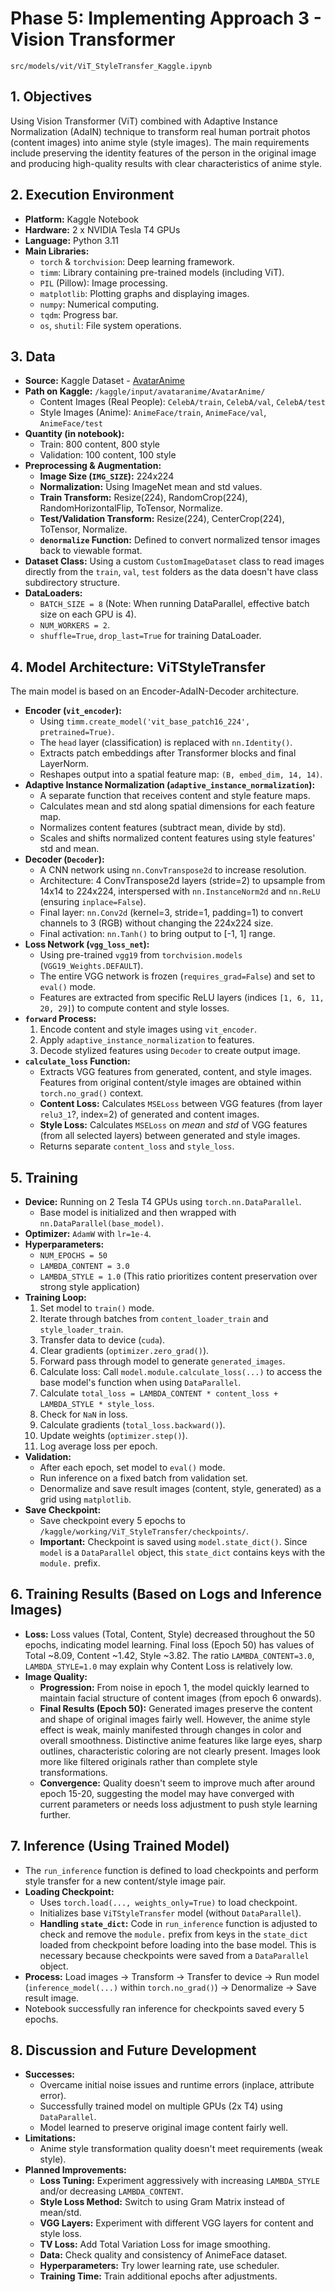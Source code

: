 # Phase 5: Implementing Approach 3 - Vision Transformer

`src/models/vit/ViT_StyleTransfer_Kaggle.ipynb` 

## 1. Objectives

Using Vision Transformer (ViT) combined with Adaptive Instance Normalization (AdaIN) technique to transform real human portrait photos (content images) into anime style (style images). The main requirements include preserving the identity features of the person in the original image and producing high-quality results with clear characteristics of anime style.

## 2. Execution Environment

* **Platform:** Kaggle Notebook
* **Hardware:** 2 x NVIDIA Tesla T4 GPUs
* **Language:** Python 3.11
* **Main Libraries:**
    * `torch` & `torchvision`: Deep learning framework.
    * `timm`: Library containing pre-trained models (including ViT).
    * `PIL` (Pillow): Image processing.
    * `matplotlib`: Plotting graphs and displaying images.
    * `numpy`: Numerical computing.
    * `tqdm`: Progress bar.
    * `os`, `shutil`: File system operations.

## 3. Data

* **Source:** Kaggle Dataset - [AvatarAnime](https://www.kaggle.com/datasets/tuantai229/avataranime)
* **Path on Kaggle:** `/kaggle/input/avataranime/AvatarAnime/`
    * Content Images (Real People): `CelebA/train`, `CelebA/val`, `CelebA/test`
    * Style Images (Anime): `AnimeFace/train`, `AnimeFace/val`, `AnimeFace/test`
* **Quantity (in notebook):**
    * Train: 800 content, 800 style
    * Validation: 100 content, 100 style
* **Preprocessing & Augmentation:**
    * **Image Size (`IMG_SIZE`):** 224x224
    * **Normalization:** Using ImageNet mean and std values.
    * **Train Transform:** Resize(224), RandomCrop(224), RandomHorizontalFlip, ToTensor, Normalize.
    * **Test/Validation Transform:** Resize(224), CenterCrop(224), ToTensor, Normalize.
    * **`denormalize` Function:** Defined to convert normalized tensor images back to viewable format.
* **Dataset Class:** Using a custom `CustomImageDataset` class to read images directly from the `train`, `val`, `test` folders as the data doesn't have class subdirectory structure.
* **DataLoaders:**
    * `BATCH_SIZE = 8` (Note: When running DataParallel, effective batch size on each GPU is 4).
    * `NUM_WORKERS = 2`.
    * `shuffle=True`, `drop_last=True` for training DataLoader.

## 4. Model Architecture: ViTStyleTransfer

The main model is based on an Encoder-AdaIN-Decoder architecture.

* **Encoder (`vit_encoder`):**
    * Using `timm.create_model('vit_base_patch16_224', pretrained=True)`.
    * The `head` layer (classification) is replaced with `nn.Identity()`.
    * Extracts patch embeddings after Transformer blocks and final LayerNorm.
    * Reshapes output into a spatial feature map: `(B, embed_dim, 14, 14)`.
* **Adaptive Instance Normalization (`adaptive_instance_normalization`):**
    * A separate function that receives content and style feature maps.
    * Calculates mean and std along spatial dimensions for each feature map.
    * Normalizes content features (subtract mean, divide by std).
    * Scales and shifts normalized content features using style features' std and mean.
* **Decoder (`Decoder`):**
    * A CNN network using `nn.ConvTranspose2d` to increase resolution.
    * Architecture: 4 ConvTranspose2d layers (stride=2) to upsample from 14x14 to 224x224, interspersed with `nn.InstanceNorm2d` and `nn.ReLU` (ensuring `inplace=False`).
    * Final layer: `nn.Conv2d` (kernel=3, stride=1, padding=1) to convert channels to 3 (RGB) without changing the 224x224 size.
    * Final activation: `nn.Tanh()` to bring output to [-1, 1] range.
* **Loss Network (`vgg_loss_net`):**
    * Using pre-trained `vgg19` from `torchvision.models` (`VGG19_Weights.DEFAULT`).
    * The entire VGG network is frozen (`requires_grad=False`) and set to `eval()` mode.
    * Features are extracted from specific ReLU layers (indices `[1, 6, 11, 20, 29]`) to compute content and style losses.
* **`forward` Process:**
    1. Encode content and style images using `vit_encoder`.
    2. Apply `adaptive_instance_normalization` to features.
    3. Decode stylized features using `Decoder` to create output image.
* **`calculate_loss` Function:**
    * Extracts VGG features from generated, content, and style images. Features from original content/style images are obtained within `torch.no_grad()` context.
    * **Content Loss:** Calculates `MSELoss` between VGG features (from layer `relu3_1`?, index=2) of generated and content images.
    * **Style Loss:** Calculates `MSELoss` on *mean* and *std* of VGG features (from all selected layers) between generated and style images.
    * Returns separate `content_loss` and `style_loss`.

## 5. Training

* **Device:** Running on 2 Tesla T4 GPUs using `torch.nn.DataParallel`.
    * Base model is initialized and then wrapped with `nn.DataParallel(base_model)`.
* **Optimizer:** `AdamW` with `lr=1e-4`.
* **Hyperparameters:**
    * `NUM_EPOCHS = 50`
    * `LAMBDA_CONTENT = 3.0`
    * `LAMBDA_STYLE = 1.0` (This ratio prioritizes content preservation over strong style application)
* **Training Loop:**
    1. Set model to `train()` mode.
    2. Iterate through batches from `content_loader_train` and `style_loader_train`.
    3. Transfer data to device (`cuda`).
    4. Clear gradients (`optimizer.zero_grad()`).
    5. Forward pass through model to generate `generated_images`.
    6. Calculate loss: Call `model.module.calculate_loss(...)` to access the base model's function when using `DataParallel`.
    7. Calculate `total_loss = LAMBDA_CONTENT * content_loss + LAMBDA_STYLE * style_loss`.
    8. Check for `NaN` in loss.
    9. Calculate gradients (`total_loss.backward()`).
    10. Update weights (`optimizer.step()`).
    11. Log average loss per epoch.
* **Validation:**
    * After each epoch, set model to `eval()` mode.
    * Run inference on a fixed batch from validation set.
    * Denormalize and save result images (content, style, generated) as a grid using `matplotlib`.
* **Save Checkpoint:**
    * Save checkpoint every 5 epochs to `/kaggle/working/ViT_StyleTransfer/checkpoints/`.
    * **Important:** Checkpoint is saved using `model.state_dict()`. Since `model` is a `DataParallel` object, this `state_dict` contains keys with the `module.` prefix.

## 6. Training Results (Based on Logs and Inference Images)

* **Loss:** Loss values (Total, Content, Style) decreased throughout the 50 epochs, indicating model learning. Final loss (Epoch 50) has values of Total ~8.09, Content ~1.42, Style ~3.82. The ratio `LAMBDA_CONTENT=3.0`, `LAMBDA_STYLE=1.0` may explain why Content Loss is relatively low.
* **Image Quality:**
    * **Progression:** From noise in epoch 1, the model quickly learned to maintain facial structure of content images (from epoch 6 onwards).
    * **Final Results (Epoch 50):** Generated images preserve the content and shape of original images fairly well. However, the anime style effect is weak, mainly manifested through changes in color and overall smoothness. Distinctive anime features like large eyes, sharp outlines, characteristic coloring are not clearly present. Images look more like filtered originals rather than complete style transformations.
    * **Convergence:** Quality doesn't seem to improve much after around epoch 15-20, suggesting the model may have converged with current parameters or needs loss adjustment to push style learning further.

## 7. Inference (Using Trained Model)

* The `run_inference` function is defined to load checkpoints and perform style transfer for a new content/style image pair.
* **Loading Checkpoint:**
    * Uses `torch.load(..., weights_only=True)` to load checkpoint.
    * Initializes base `ViTStyleTransfer` model (without `DataParallel`).
    * **Handling `state_dict`:** Code in `run_inference` function is adjusted to check and remove the `module.` prefix from keys in the `state_dict` loaded from checkpoint before loading into the base model. This is necessary because checkpoints were saved from a `DataParallel` object.
* **Process:** Load images -> Transform -> Transfer to device -> Run model (`inference_model(...)` within `torch.no_grad()`) -> Denormalize -> Save result image.
* Notebook successfully ran inference for checkpoints saved every 5 epochs.

## 8. Discussion and Future Development

* **Successes:**
    * Overcame initial noise issues and runtime errors (inplace, attribute error).
    * Successfully trained model on multiple GPUs (2x T4) using `DataParallel`.
    * Model learned to preserve original image content fairly well.
* **Limitations:**
    * Anime style transformation quality doesn't meet requirements (weak style).
* **Planned Improvements:**
    * **Loss Tuning:** Experiment aggressively with increasing `LAMBDA_STYLE` and/or decreasing `LAMBDA_CONTENT`.
    * **Style Loss Method:** Switch to using Gram Matrix instead of mean/std.
    * **VGG Layers:** Experiment with different VGG layers for content and style loss.
    * **TV Loss:** Add Total Variation Loss for image smoothing.
    * **Data:** Check quality and consistency of AnimeFace dataset.
    * **Hyperparameters:** Try lower learning rate, use scheduler.
    * **Training Time:** Train additional epochs after adjustments.